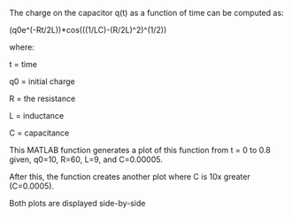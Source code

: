 The charge on the capacitor q(t) as a function of time can be computed as:

(q0e^(-Rt/2L))*cos(((1/LC)-(R/2L)^2)^(1/2))

where:

t = time

q0 = initial charge

R = the resistance

L = inductance

C = capacitance

This MATLAB function generates a plot of this function from t = 0 to 0.8 given, q0=10, R=60, L=9, and C=0.00005. 

After this, the function creates another plot where C is 10x greater (C=0.0005).

Both plots are displayed side-by-side
